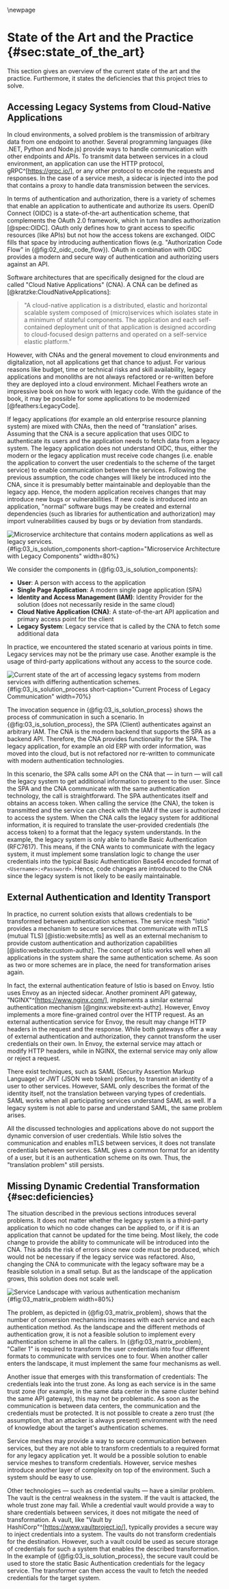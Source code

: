 \newpage

# State of the Art and the Practice {#sec:state_of_the_art}

This section gives an overview of the current state of the art and the practice. Furthermore, it states the deficiencies that this project tries to solve.

## Accessing Legacy Systems from Cloud-Native Applications

In cloud environments, a solved problem is the transmission of arbitrary data from one endpoint to another. Several programming languages (like .NET, Python and Node.js) provide ways to handle communication with other endpoints and APIs. To transmit data between services in a cloud environment, an application can use the HTTP protocol, gRPC^[<https://grpc.io/>], or any other protocol to encode the requests and responses. In the case of a service mesh, a sidecar is injected into the pod that contains a proxy to handle data transmission between the services.

In terms of authentication and authorization, there is a variety of schemes that enable an application to authenticate and authorize its users. OpenID Connect (OIDC) is a state-of-the-art authentication scheme, that complements the OAuth 2.0 framework, which in turn handles authorization [@spec:OIDC]. OAuth only defines how to grant access to specific resources (like APIs) but not how the access tokens are exchanged. OIDC fills that space by introducing authentication flows (e.g. "Authorization Code Flow" in {@fig:02_oidc_code_flow}). OAuth in combination with OIDC provides a modern and secure way of authentication and authorizing users against an API.

Software architectures that are specifically designed for the cloud are called "Cloud Native Applications" (CNA). A CNA can be defined as [@kratzke:CloudNativeApplications]:

> "A cloud-native application is a distributed, elastic and horizontal scalable system composed of (micro)services which isolates state in a minimum of stateful components. The application and each self-contained deployment unit of that application is designed according to cloud-focused design patterns and operated on a self-service elastic platform."

However, with CNAs and the general movement to cloud environments and digitalization, not all applications get that chance to adjust. For various reasons like budget, time or technical risks and skill availability, legacy applications and monoliths are not always refactored or re-written before they are deployed into a cloud environment. Michael Feathers wrote an impressive book on how to work with legacy code. With the guidance of the book, it may be possible for some applications to be modernized [@feathers:LegacyCode].

If legacy applications (for example an old enterprise resource planning system) are mixed with CNAs, then the need of "translation" arises. Assuming that the CNA is a secure application that uses OIDC to authenticate its users and the application needs to fetch data from a legacy system. The legacy application does not understand OIDC, thus, either the modern or the legacy application must receive code changes (i.e. enable the application to convert the user credentials to the scheme of the target service) to enable communication between the services. Following the previous assumption, the code changes will likely be introduced into the CNA, since it is presumably better maintainable and deployable than the legacy app. Hence, the modern application receives changes that may introduce new bugs or vulnerabilities. If new code is introduced into an application, "normal" software bugs may be created and external dependencies (such as libraries for authentication and authorization) may import vulnerabilities caused by bugs or by deviation from standards.

![Microservice architecture that contains modern applications as well as legacy services.](diagrams/component/is-solution-showcase.puml){#fig:03_is_solution_components short-caption="Microservice Architecture with Legacy Components" width=80%}

We consider the components in {@fig:03_is_solution_components}:

- **User**: A person with access to the application
- **Single Page Application**: A modern single page application (SPA)
- **Identity and Access Management (IAM)**: Identity Provider for the solution (does not necessarily reside in the same cloud)
- **Cloud Native Application (CNA)**: A state-of-the-art API application and primary access point for the client
- **Legacy System**: Legacy service that is called by the CNA to fetch some additional data

In practice, we encountered the stated scenario at various points in time. Legacy services may not be the primary use case. Another example is the usage of third-party applications without any access to the source code.

![Current state of the art of accessing legacy systems from modern services with differing authentication schemes.](diagrams/sequences/is-solution-process.puml){#fig:03_is_solution_process short-caption="Current Process of Legacy Communication" width=70%}

The invocation sequence in {@fig:03_is_solution_process} shows the process of communication in such a scenario. In {@fig:03_is_solution_process}, the SPA (Client) authenticates against an arbitrary IAM. The CNA is the modern backend that supports the SPA as a backend API. Therefore, the CNA provides functionality for the SPA. The legacy application, for example an old ERP with order information, was moved into the cloud, but is not refactored nor re-written to communicate with modern authentication technologies.

In this scenario, the SPA calls some API on the CNA that — in turn — will call the legacy system to get additional information to present to the user. Since the SPA and the CNA communicate with the same authentication technology, the call is straightforward. The SPA authenticates itself and obtains an access token. When calling the service (the CNA), the token is transmitted and the service can check with the IAM if the user is authorized to access the system. When the CNA calls the legacy system for additional information, it is required to translate the user-provided credentials (the access token) to a format that the legacy system understands. In the example, the legacy system is only able to handle Basic Authentication (RFC7617). This means, if the CNA wants to communicate with the legacy system, it must implement some translation logic to change the user credentials into the typical Basic Authentication Base64 encoded format of `<Username>:<Password>`. Hence, code changes are introduced to the CNA since the legacy system is not likely to be easily maintainable.

## External Authentication and Identity Transport

In practice, no current solution exists that allows credentials to be transformed between authentication schemes. The service mesh "Istio" provides a mechanism to secure services that communicate with mTLS (mutual TLS) [@istio:website:mtls] as well as an external mechanism to provide custom authentication and authorization capabilities [@istio:website:custom-authz]. The concept of Istio works well when all applications in the system share the same authentication scheme. As soon as two or more schemes are in place, the need for transformation arises again.

In fact, the external authentication feature of Istio is based on Envoy. Istio uses Envoy as an injected sidecar. Another prominent API gateway, "NGINX"^[<https://www.nginx.com/>], implements a similar external authentication mechanism [@nginx:website:ext-authz]. However, Envoy implements a more fine-grained control over the HTTP request. As an external authentication service for Envoy, the result may change HTTP headers in the request and the response. While both gateways offer a way of external authentication and authorization, they cannot transform the user credentials on their own. In Envoy, the external service may attach or modify HTTP headers, while in NGINX, the external service may only allow or reject a request.

There exist techniques, such as SAML (Security Assertion Markup Language) or JWT (JSON web token) profiles, to transmit an identity of a user to other services. However, SAML only describes the format of the identity itself, not the translation between varying types of credentials. SAML works when all participating services understand SAML as well. If a legacy system is not able to parse and understand SAML, the same problem arises.

All the discussed technologies and applications above do not support the dynamic conversion of user credentials. While Istio solves the communication and enables mTLS between services, it does not translate credentials between services. SAML gives a common format for an identity of a user, but it is an authentication scheme on its own. Thus, the "translation problem" still persists.

## Missing Dynamic Credential Transformation {#sec:deficiencies}

The situation described in the previous sections introduces several problems. It does not matter whether the legacy system is a third-party application to which no code changes can be applied to, or if it is an application that cannot be updated for the time being. Most likely, the code change to provide the ability to communicate will be introduced into the CNA. This adds the risk of errors since new code must be produced, which would not be necessary if the legacy service was refactored. Also, changing the CNA to communicate with the legacy software may be a feasible solution in a small setup. But as the landscape of the application grows, this solution does not scale well.

![Service Landscape with various authentication mechanism](diagrams/component/matrix-problem.puml){#fig:03_matrix_problem width=80%}

The problem, as depicted in {@fig:03_matrix_problem}, shows that the number of conversion mechanisms increases with each service and each authentication method. As the landscape and the different methods of authentication grow, it is not a feasible solution to implement every authentication scheme in all the callers. In {@fig:03_matrix_problem}, "Caller 1" is required to transform the user credentials into four different formats to communicate with services one to four. When another caller enters the landscape, it must implement the same four mechanisms as well.

Another issue that emerges with this transformation of credentials: The credentials leak into the trust zone. As long as each service is in the same trust zone (for example, in the same data center in the same cluster behind the same API gateway), this may not be problematic. As soon as the communication is between data centers, the communication and the credentials must be protected. It is not possible to create a zero trust (the assumption, that an attacker is always present) environment with the need of knowledge about the target's authentication schemes.

Service meshes may provide a way to secure communication between services, but they are not able to transform credentials to a required format for any legacy application yet. It would be a possible solution to enable service meshes to transform credentials. However, service meshes introduce another layer of complexity on top of the environment. Such a system should be easy to use.

Other technologies — such as credential vaults — have a similar problem. The vault is the central weakness in the system. If the vault is attacked, the whole trust zone may fail. While a credential vault would provide a way to share credentials between services, it does not mitigate the need of transformation. A vault, like "Vault by HashiCorp"^[<https://www.vaultproject.io/>], typically provides a secure way to inject credentials into a system. The vaults do not transform credentials for the destination. However, such a vault could be used as secure storage of credentials for such a system that enables the described transformation. In the example of {@fig:03_is_solution_process}, the secure vault could be used to store the static Basic Authentication credentials for the legacy service. The transformer can then access the vault to fetch the needed credentials for the target system.
